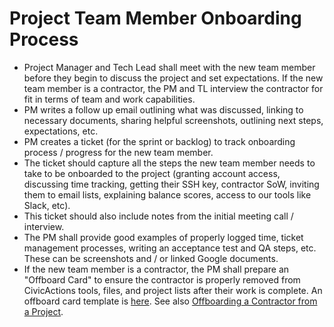 # Project Team Member Onboarding Process

* Project Manager and Tech Lead shall meet with the new team member before they begin to discuss the project and set expectations. If the new team member is a contractor, the PM and TL interview the contractor for fit in terms of team and work capabilities.
* PM writes a follow up email outlining what was discussed, linking to necessary documents, sharing helpful screenshots, outlining next steps, expectations, etc.
* PM creates a ticket (for the sprint or backlog) to track onboarding process / progress for the new team member.
* The ticket should capture all the steps the new team member needs to take to be onboarded to the project (granting account access, discussing time tracking, getting their SSH key, contractor SoW, inviting them to email lists, explaining balance scores, access to our tools like Slack, etc).
* This ticket should also include notes from the initial meeting call / interview.
* The PM shall provide good examples of properly logged time, ticket management processes, writing an acceptance test and QA steps, etc. These can be screenshots and / or linked Google documents.
* If the new team member is a contractor, the PM shall prepare an "Offboard Card" to ensure the contractor is properly removed from CivicActions tools, files, and project lists after their work is complete. An offboard card template is [here](https://trello.com/c/sXpzezNI/60-offboard-template). See also [Offboarding a Contractor from a Project](offboarding-contractor-from-project.md).

